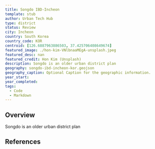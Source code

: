 ```yaml
---
title: Songdo IBD-Incheon
template: stub
author: Urban Tech Hub
type: district
status: Review
city: Incheon
country: South Korea
country_code: KOR
centroid: [126.6887963886503, 37.425706408649674]
featured_image: ./hon-kim-VNlbnaaMEgA-unsplash.jpeg
featured_desc: nan
featured_credit: Hon Kim (Unsplash)
description: Songdo is an older urban district plan
geography: songdo-ibd-incheon-kor.geojson
geography_caption: Optional Caption for the geographic information.
year_start:
year_completed:
tags:
  - Code
  - Markdown
---
```


## Overview

Songdo is an older urban district plan

## References
